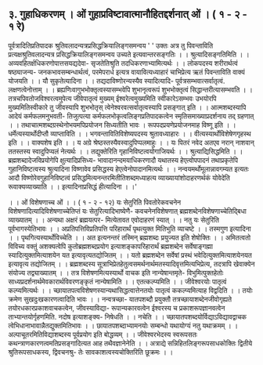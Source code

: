 ## ३. गुहाधिकरणम् । ओं गुहाप्रविष्टावात्मानौहितद्दर्शनात् ओं । ( १ - २ - १ रे)
पूर्वत्रादितिप्रतिपादक श्रुतिवलादन्यत्रप्रसिद्धक्रियालिङ्गसमन्वय ' ' उक्तः अत्र तु
पिवन्ताविति प्रत्यक्षश्रुतिवलादन्यत्र प्रसिद्धक्रियालिङ्गसमन्वय उच्यते
इत्यवान्तरसङ्गतिः । । श्रुत्यादिसङ्गतिमिति । । अव्यवहितर्क्षधिकरणोपात्तसयद्यदेवा-
सृजतेतिश्रुति तदधिकरणाभ्यामित्यर्थः । । लोकपदस्य शरीरार्थत्वं षष्ठ्याजन्य-
जनकभावसम्बन्धार्थत्वं, परमेपरार्ध इत्यत्र वायावित्यध्याहारं चाभिप्रेत्य ऋतं
पिवन्ताविति वाक्यं योजयति । । यौ सुकृतेत्यादिना । । तद्यदाविष्णोरन्यस्यैव स्यादित्यादि-
पूर्वत्रसम्भवात्सर्वातृत्वं. लक्षणत्वेनोत्ताम् । । ब्रह्यणिःवागुभभोक्तृत्वस्यासम्भवेपि शुभानृत्वरूपं
शुभभोक्तृत्वं सिद्धान्तरीत्यासम्भवति । । तत्रचपिवतोजविश्वरत्वमुपेत्य जीवेपातृत्वं मुख्यम्
ईश्वरेत्वमुख्यमिति स्वीकारेऽसम्भवः उभयोरपि मुख्यमितिस्वीकारे तु जीवस्यापि शुभभोतृस्
त्वेनेश्वरवत्सर्वातृत्वस्यापि प्रसङ्गात् इति । । आत्मशब्दस्यापि आदेयं कर्मफलमनुभवती-
तिजुत्पत्या कर्मफलभोकृत्वलिङ्गप्रतिपादकत्वेन स्मृतिसमाख्याप्रदर्शनाय तद् ग्रहणात् । ।
तथाचात्मशब्दग्रस्थेनोभयमपिप्रयोजन सिध्यतीति भावः । रूपपदप्रयणेप्रयोजनमाह विष्णू इति
। । धर्मेत्यस्यार्थोदीप्तौ व्याप्ताविति । । भगवन्तावितिविशेष्यपदस्य श्रुतावध्याहारः । ।
वीत्यस्यार्थोविशेषेणगृहस्थ इति । । वाक्यशेष इति । । य अग्रे श्रेष्ठस्तस्यैवस्वादुपिप्पलमाहुः । । यः
पितरं नवेद अतएव नरान् नाशवान् ततस्तस्य स्वादुपिप्यलं नेत्यर्थः । । तद्युक्तेरिति
गृहानिविष्टत्वयोगाजियर्थः । । श्रुत्याद्यिसिद्धमिति । । ब्रह्मशब्दादेजविप्रयोगेपि क्षुत्यादिप्रसिध्य-
भावादानन्दमयाधिकरणादौ यथातस्य हेएत्वोपपादनं तथाप्रकृतेपि गुहानिविष्टत्वस्य श्रुत्यादिना
विष्णावेव प्रसिद्धस्य हेएत्वेनोपादानमित्यर्थः । । नन्वयमर्थोमूलान्नावगम्यत इत्यतः आदौ
विष्णोरेवगुहानिविष्टत्वं प्रसिद्धमित्यनन्तरमितीतिशब्दमध्याहत्य व्याख्यायांशोदाहरणर्थकं
योवेदेति रूवाक्यव्याख्याति । । इत्यादिनाप्रसिद्धं हीत्यादिना । ।'

। । ओं विशेषणाच्च ओं । । ( १ - २ - १२)
यः सेतुरिति पिवतोरेकवचनेन विशेषणादित्यादिविशेषणाच्चेतिप्तं यः सेतुरित्यादिभाष्येणै-
कवचनेनविशेषणात् ब्रह्मशब्देनविशेषणाच्चेतिद्बिधा व्याख्यातम् । । अन्यथा अक्षरं ब्रह्मयत्पर-
मित्येतावत एवोदाहरणं स्यात् । । नतु यः सेतुरिति पूर्वभागस्येतिभावः । । अप्रतिपत्तिविप्रतिपत्ति
परिहारार्थं पृथत्युक्त मितिभुति व्याचष्टे । । तस्मगुण इत्यादिना । । पृथगित्यस्यार्थोविच्चेति । । अत
इत्यनन्तरं तस्मिन् ब्रह्मशब्दः प्रयुज्यत इति शेषोक्तिः । । अमितत्वतो विविच्य वक्तुं अशक्यत्वेपि
कुतोब्रह्मशब्दप्रयोग इत्याशङ्कापरिहारार्थं ब्रह्मशब्देन सर्वेषाङ्गह्मा स्यादित्युक्तमित्याशयेन यत
इत्यावृत्यतद्योजितम् । । यतो ब्रह्मशब्देन सर्वेषां प्रस्थं भवेदित्युक्तमित्याशयेनयत इत्यावृत्य
तद्योजितम् । । ब्रह्मशब्दस्य सूत्राभिप्रेतहेतुत्वसमर्थनार्थमतस्यादिवृत्तमित्यभिप्रेत्य, तदत्रापि
खेवाक्येन संयोज्य तद्व्याख्यातम् । । तत्र विशेषणमित्यस्यार्थो वाचक इति नान्येषान्तमृते-
विभुमित्पुक्तहेतोः साध्यप्रदर्शनार्थमेवकारार्थविवरणङ्कृतं नान्येषामिति । । एतत्कल्प्यमिति । ।
जीवेश्वरयोः पातृत्वं कल्प्यमित्यर्थः । । च्छायातपत्वविशेषणस्यान्यथासिद्धत्वात्तेनतयोः पातृत्वं
ककल्प्यमित्याह विद्वदिति । । तयोः क्रमेण सुखदुःखकारणत्वादिति भावः । । नन्वत्रच्छा-
यातपशब्दौ प्रयुक्तौ तत्रच्छायाशब्देनजीवोगृह्यते तयोरधकारप्रकाशवाचकत्वेन, जीवस्याविद्या-
रूपान्यकारवत्वेन ईश्वरस्य च प्रकाशरूपज्ञानवत्वेन ताभ्यान्तयोर्गृहणमिति. नदोष इत्याशङ्क्य-
निषेधति । । नचेति । । च्छायातपशब्दयोर्विद्याऽविद्यावद्वाचक त्वेभिधानाभावान्नैतद्युक्तमितिभावः
। । छायातपशब्दाभ्यामनयोः सम्बन्धो यथायोग्यं नतु यथाक्रमम् । । अल्पाचूतरमितिविद्याशब्दस्य
पूर्वप्रयोग इति बोद्धव्यम् । । जीवेश्वरभेदस्य स्वरूपसतः कथन्त्राणकारणत्वमतिप्रसङ्गादित्यत आह
तथैवज्ञानेनेति । । अत्राद्ये सन्निहितलिङ्गरूपसाधकोक्तिः द्वितीये श्रुतिरूपसाधकस्य, द्विवचनश्रु-
तेः सावकाशत्वस्यचोक्तिरिति छूक्रमः । ।
 